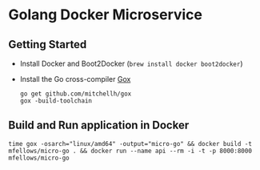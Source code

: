# Golang Docker Microservice


## Getting Started

* Install Docker and Boot2Docker (`brew install docker boot2docker`)
* Install the Go cross-compiler [Gox](https://github.com/mitchellh/gox) 

	```
	go get github.com/mitchellh/gox
	gox -build-toolchain
	```
	
## Build and Run application in Docker

```
time gox -osarch="linux/amd64" -output="micro-go" && docker build -t mfellows/micro-go . && docker run --name api --rm -i -t -p 8000:8000 mfellows/micro-go
```
